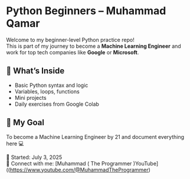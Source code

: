 # Python Beginners – Muhammad Qamar

Welcome to my beginner-level Python practice repo!  
This is part of my journey to become a **Machine Learning Engineer** and work for top tech companies like **Google** or **Microsoft**.

## 🌱 What’s Inside

- Basic Python syntax and logic
- Variables, loops, functions
- Mini projects
- Daily exercises from Google Colab

## 🚀 My Goal
To become a Machine Learning Engineer by 21 and document everything here 💻

📅 Started: July 3, 2025  
🔗 Connect with me: [Muhammad ( The Programmer )YouTube]((https://www.youtube.com/@MuhammadTheProgrammer)
